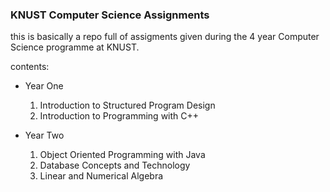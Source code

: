 ### KNUST Computer Science Assignments

this is basically a repo full of assigments given during the 4 year Computer Science programme at KNUST.

contents:

* Year One
    1. Introduction to Structured Program Design
    2. Introduction to Programming with C++

* Year Two
    1. Object Oriented Programming with Java
    2. Database Concepts and Technology
    3. Linear and Numerical Algebra
